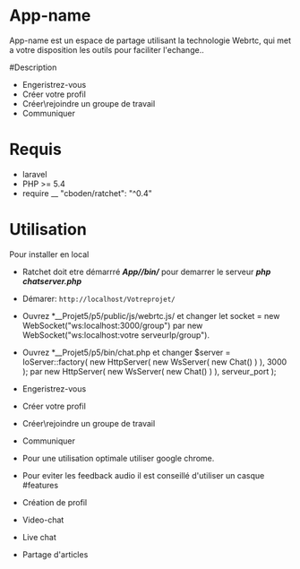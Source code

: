 # App-name
App-name est un espace de partage utilisant la technologie Webrtc,
qui met a votre disposition les outils pour faciliter l'echange..

#Description 
- Engeristrez-vous
- Créer votre profil
- Créer\rejoindre un groupe de travail
- Communiquer


# Requis
- laravel
- PHP >= 5.4
- require __ "cboden/ratchet": "^0.4"


# Utilisation
Pour installer en local
- Ratchet doit etre démarrré  *__App//bin/__* pour demarrer le serveur *__php chatserver.php__*
- Démarer: `http://localhost/Votreprojet/`
- Ouvrez *__Projet5/p5/public/js/webrtc.js/ et changer let socket = new WebSocket("ws:localhost:3000/group") par
new WebSocket("ws:localhost:votre serveurIp/group").
- Ouvrez *__Projet5/p5/bin/chat.php et changer $server = IoServer::factory(
    new HttpServer(
        new WsServer(
            new Chat()
        )
    ),
    3000
); par
new HttpServer(
        new WsServer(
            new Chat()
        )
    ),
    serveur_port
);
- Engeristrez-vous
- Créer votre profil
- Créer\rejoindre un groupe de travail
- Communiquer
- Pour une utilisation optimale utiliser google chrome.
- Pour eviter les feedback audio il est conseillé d'utiliser un casque
#features

- Création de profil
- Video-chat
- Live chat
- Partage d'articles


